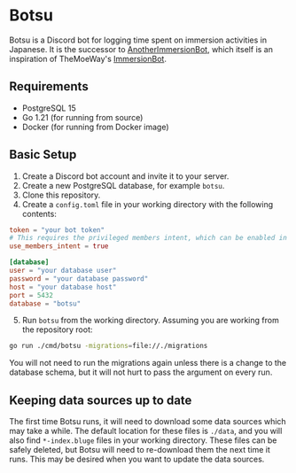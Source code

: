 # Botsu

Botsu is a Discord bot for logging time spent on immersion activities in Japanese.
It is the successor to [AnotherImmersionBot](https://github.com/UTD-JLA/another-immersion-bot),
which itself is an inspiration of TheMoeWay's [ImmersionBot](https://github.com/TheMoeWay/immersion-bot).

## Requirements

- PostgreSQL 15
- Go 1.21 (for running from source)
- Docker (for running from Docker image)

## Basic Setup

1. Create a Discord bot account and invite it to your server.
2. Create a new PostgreSQL database, for example `botsu`.
3. Clone this repository.
4. Create a `config.toml` file in your working directory with the following contents:
```toml
token = "your bot token"
# This requires the privileged members intent, which can be enabled in the Discord developer portal.
use_members_intent = true

[database]
user = "your database user"
password = "your database password"
host = "your database host"
port = 5432
database = "botsu"
```
5. Run `botsu` from the working directory. Assuming you are working from the repository root:
```bash
go run ./cmd/botsu -migrations=file://./migrations
```

You will not need to run the migrations again unless there is a change to the database schema,
but it will not hurt to pass the argument on every run.

## Keeping data sources up to date
The first time Botsu runs, it will need to download some data sources which may take a while.
The default location for these files is `./data`, and you will also find `*-index.bluge` files in your
working directory. These files can be safely deleted, but Botsu will need to re-download them the next time it runs.
This may be desired when you want to update the data sources.
